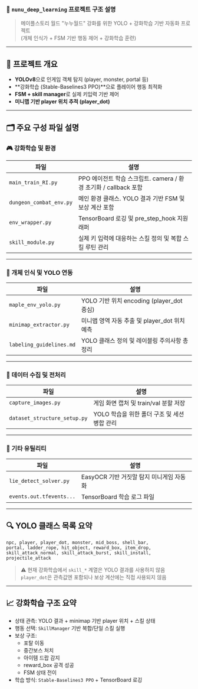 
### 📆 `nunu_deep_learning` 프로젝트 구조 설명

> 메이플스토리 월드 "누누월드" 강화를 위한 YOLO + 강화학습 기반 자동화 프로젝트  
> (개체 인식가 + FSM 기반 행동 제어 + 강화학습 훈련)

---

## 🧭 프로젝트 개요

- **YOLOv8**으로 인게임 객체 탐지 (player, monster, portal 등)
- **강화학습 (Stable-Baselines3 PPO)**으로 플레이어 행동 최적화
- **FSM + skill manager**로 실제 키입력 기반 제어
- **미니맵 기반 player 위치 추적 (player_dot)**

---

## 🗂️ 주요 구성 파일 설명

### 🎮 강화학습 및 환경

| 파일 | 설명 |
|------|------|
| `main_train_RI.py` | PPO 에이전트 학습 스크립트. camera / 환경 초기화 / callback 포함 |
| `dungeon_combat_env.py` | 메인 환경 클래스. YOLO 결과 기반 FSM 및 보상 계산 포함 |
| `env_wrapper.py` | TensorBoard 로깅 및 pre_step_hook 지원 래퍼 |
| `skill_module.py` | 실제 키 입력에 대응하는 스킬 정의 및 복합 스킬 루틴 관리 |

---

### 🧠 개체 인식 및 YOLO 연동

| 파일 | 설명 |
|------|------|
| `maple_env_yolo.py` | YOLO 기반 위치 encoding (player_dot 중심) |
| `minimap_extractor.py` | 미니맵 영역 자동 추출 및 player_dot 위치 예측 |
| `labeling_guidelines.md` | YOLO 클래스 정의 및 레이블링 주의사항 총정리 |

---

### 📸 데이터 수집 및 전처리

| 파일 | 설명 |
|------|------|
| `capture_images.py` | 게임 화면 캡처 및 train/val 분할 저장 |
| `dataset_structure_setup.py` | YOLO 학습을 위한 폴더 구조 및 세션 병합 관리 |

---

### 🧪 기타 유틸리티

| 파일 | 설명 |
|------|------|
| `lie_detect_solver.py` | EasyOCR 기반 거짓말 탐지 미니게임 자동화 |
| `events.out.tfevents...` | TensorBoard 학습 로그 파일 |

---

## 🔍 YOLO 클래스 목록 요약

```
npc, player, player_dot, monster, mid_boss, shell_bar,
portal, ladder_rope, hit_object, reward_box, item_drop,
skill_attack_normal, skill_attack_burst, skill_install, projectile_attack
```

> ⚠️ 현재 강화학습에서 `skill_*` 계열은 YOLO 결과를 사용하지 않음  
> `player_dot`은 관측값엔 포함되나 보상 계산에는 직접 사용되지 않음

---

## 📈 강화학습 구조 요약

- 상태 관측: YOLO 결과 + minimap 기반 player 위치 + 스킬 상태
- 행동 선택: `SkillManager` 기반 복합/단일 스킬 실행
- 보상 구조:
  - 포탈 이동
  - 중간보스 처치
  - 아이템 드랍 감지
  - reward_box 공격 성공
  - FSM 상태 전이
- 학습 방식: `Stable-Baselines3 PPO` + TensorBoard 로깅
